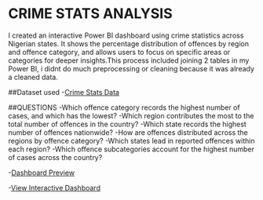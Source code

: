 # CRIME STATS ANALYSIS
I created an interactive Power BI dashboard using crime statistics across Nigerian states. It shows the percentage distribution of offences by region and offence category, and allows users to focus on specific areas or categories for deeper insights.This process included joining 2 tables in my Power BI, i didnt do much preprocessing or cleaning because it was already a cleaned data.

##Dataset used
-<a href = "https://github.com/dipeanthonia/crime-stats/blob/main/2017%20Crime%20Stats%20.xlsx">Crime Stats Data</a>

##QUESTIONS
-Which offence category records the highest number of cases, and which has the lowest?
-Which region contributes the most to the total number of offences in the country?
-Which state records the highest number of offences nationwide?
-How are offences distributed across the regions by offence category?
-Which states lead in reported offences within each region?
-Which offence subcategories account for the highest number of cases across the country?

-<a href = "https://github.com/dipeanthonia/crime-stats/blob/main/Crime%20stats%20dashboard.JPG">Dashboard Preview</a>

-<a href = "https://github.com/dipeanthonia/crime-stats/blob/main/crime%20stats.pbix">View Interactive Dashboard</a>

